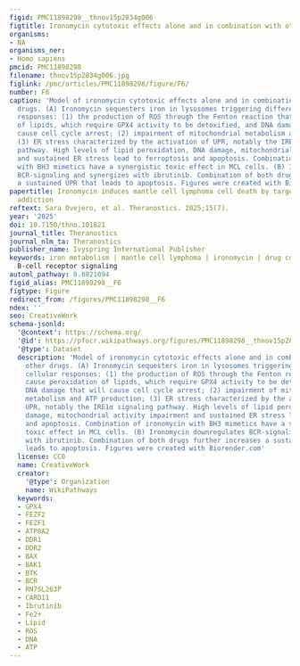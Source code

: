 ```yaml
---
figid: PMC11898298__thnov15p2834g006
figtitle: Ironomycin cytotoxic effects alone and in combination with other drugs
organisms:
- NA
organisms_ner:
- Homo sapiens
pmcid: PMC11898298
filename: thnov15p2834g006.jpg
figlink: /pmc/articles/PMC11898298/figure/F6/
number: F6
caption: 'Model of ironomycin cytotoxic effects alone and in combination with other
  drugs. (A) Ironomycin sequesters iron in lysosomes triggering different cellular
  responses: (1) the production of ROS through the Fenton reaction that cause peroxidation
  of lipids, which require GPX4 activity to be detoxified, and DNA damage that will
  cause cell cycle arrest; (2) impairment of mitochondrial metabolism and ATP production;
  (3) ER stress characterized by the activation of UPR, notably the IRE1α signaling
  pathway. High levels of lipid peroxidation, DNA damage, mitochondrial activity impairment
  and sustained ER stress lead to ferroptosis and apoptosis. Combination of ironomycin
  with BH3 mimetics have a synergistic toxic effect in MCL cells. (B) Ironomycin downregulates
  BCR-signaling and synergizes with ibrutinib. Combination of both drugs further increases
  a sustained UPR that leads to apoptosis. Figures were created with Biorender.com'
papertitle: Ironomycin induces mantle cell lymphoma cell death by targeting iron metabolism
  addiction
reftext: Sara Ovejero, et al. Theranostics. 2025;15(7).
year: '2025'
doi: 10.7150/thno.101821
journal_title: Theranostics
journal_nlm_ta: Theranostics
publisher_name: Ivyspring International Publisher
keywords: iron metabolism | mantle cell lymphoma | ironomycin | drug combination |
  B-cell receptor signaling
automl_pathway: 0.8821094
figid_alias: PMC11898298__F6
figtype: Figure
redirect_from: /figures/PMC11898298__F6
ndex: ''
seo: CreativeWork
schema-jsonld:
  '@context': https://schema.org/
  '@id': https://pfocr.wikipathways.org/figures/PMC11898298__thnov15p2834g006.html
  '@type': Dataset
  description: 'Model of ironomycin cytotoxic effects alone and in combination with
    other drugs. (A) Ironomycin sequesters iron in lysosomes triggering different
    cellular responses: (1) the production of ROS through the Fenton reaction that
    cause peroxidation of lipids, which require GPX4 activity to be detoxified, and
    DNA damage that will cause cell cycle arrest; (2) impairment of mitochondrial
    metabolism and ATP production; (3) ER stress characterized by the activation of
    UPR, notably the IRE1α signaling pathway. High levels of lipid peroxidation, DNA
    damage, mitochondrial activity impairment and sustained ER stress lead to ferroptosis
    and apoptosis. Combination of ironomycin with BH3 mimetics have a synergistic
    toxic effect in MCL cells. (B) Ironomycin downregulates BCR-signaling and synergizes
    with ibrutinib. Combination of both drugs further increases a sustained UPR that
    leads to apoptosis. Figures were created with Biorender.com'
  license: CC0
  name: CreativeWork
  creator:
    '@type': Organization
    name: WikiPathways
  keywords:
  - GPX4
  - FEZF2
  - FEZF1
  - ATP8A2
  - DDR1
  - DDR2
  - BAX
  - BAK1
  - BTK
  - BCR
  - RN7SL263P
  - CARD11
  - Ibrutinib
  - Fe2+
  - Lipid
  - ROS
  - DNA
  - ATP
---
```

